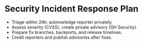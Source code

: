 
# Security Incident Response Plan

- Triage within 24h; acknowledge reporter privately.
- Assess severity (CVSS), create private advisory (GH Security).
- Prepare fix branches, backports, and release timelines.
- Credit reporters and publish advisories after fixes.
